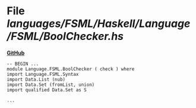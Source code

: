 # File _languages/FSML/Haskell/Language/FSML/BoolChecker.hs_
**[GitHub](https://github.com/softlang/yas/blob/master/languages/FSML/Haskell/Language/FSML/BoolChecker.hs)**
```
-- BEGIN ...
module Language.FSML.BoolChecker ( check ) where
import Language.FSML.Syntax
import Data.List (nub)
import Data.Set (fromList, union)
import qualified Data.Set as S

...
```
